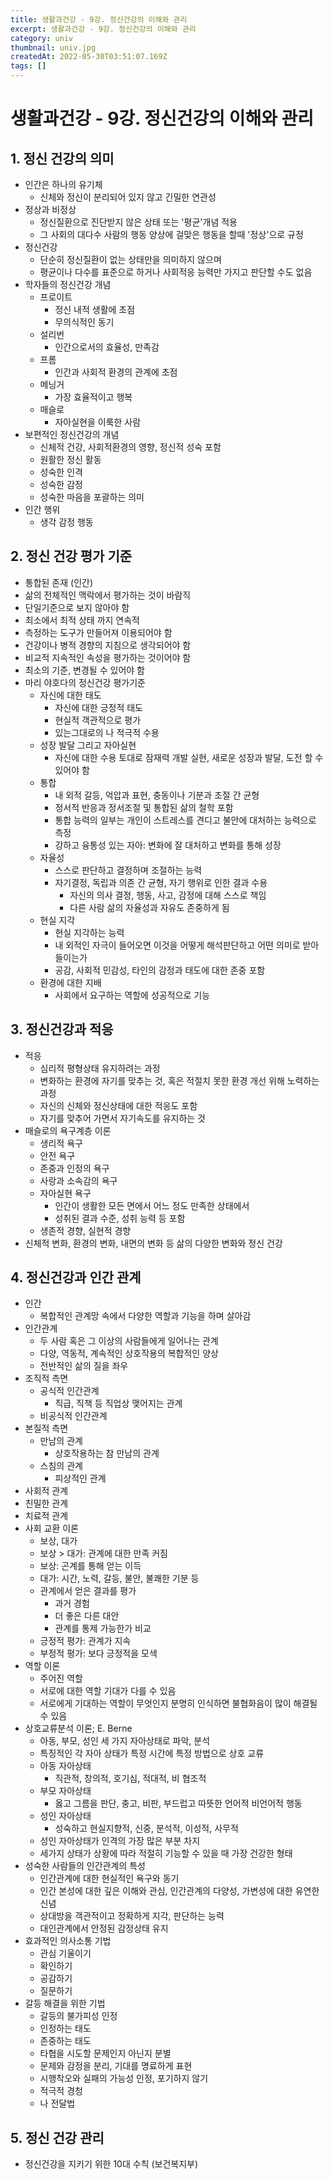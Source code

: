 ```yaml
---
title: 생활과건강 - 9강. 정신건강의 이해와 관리
excerpt: 생활과건강 - 9강. 정신건강의 이해와 관리
category: univ
thumbnail: univ.jpg
createdAt: 2022-05-30T03:51:07.169Z
tags: []
---
```

# 생활과건강 - 9강. 정신건강의 이해와 관리

## 1. 정신 건강의 의미
* 인간은 하나의 유기체
	* 신체와 정신이 분리되어 있지 않고 긴밀한 연관성
* 정상과 비정상
	* 정신질환으로 진단받지 않은 상태 또는 '평균'개념 적용
    * 그 사회의 대다수 사람의 행동 양상에 걸맞은 행동을 할때 '정상'으로 규정
* 정신건강
	* 단순히 정신질환이 없는 상태만을 의미하지 않으며
    * 평균이나 다수를 표준으로 하거나 사회적응 능력만 가지고 판단할 수도 없음
* 학자들의 정신건강 개념
	* 프로이트
    	* 정신 내적 생활에 초점
        * 무의식적인 동기
	* 설리번
    	* 인간으로서의 효율성, 만족감
	* 프롬
    	* 인간과 사회적 환경의 관계에 초점
	* 메닝거
    	* 가장 효율적이고 행복
	* 매슬로
    	* 자아실현을 이룩한 사람
* 보편적인 정신건강의 개념	
	* 신체적 건강, 사회적환경의 영향, 정신적 성숙 포함
    * 원활한 정신 활동
    * 성숙한 인격
    * 성숙한 감정
    * 성숙한 마음을 포괄하는 의미
* 인간 행위
	* 생각 감정 행동

## 2. 정신 건강 평가 기준
* 통합된 존재 (인간)
* 삶의 전체적인 맥락에서 평가하는 것이 바람직
* 단일기준으로 보지 않아야 함
* 최소에서 최적 상태 까지 연속적
* 측정하는 도구가 만들어져 이용되어야 함
* 건강이나 병적 경향의 지침으로 생각되어야 함
* 비교적 지속적인 속성을 평가하는 것이어야 함
* 최소의 기준, 변경될 수 있어야 함
* 마리 야호다의 정신건강 평가기준
	* 자신에 대한 태도
    	* 자신에 대한 긍정적 태도
        * 현실적 객관적으로 평가
        * 있는그대로의 나 적극적 수용
	* 성장 발달 그리고 자아실현
    	* 자신에 대한 수용 토대로 잠재력 개발 실현, 새로운 성장과 발달, 도전 할 수 있어야 함
	* 통합
    	* 내 외적 갈등, 억압과 표현, 충동이나 기분과 조절 간 균형
        * 정서적 반응과 정서조절 및 통합된 삶의 철학 포함
        * 통합 능력의 일부는 개인이 스트레스를 견디고 불안에 대처하는 능력으로 측정
        * 강하고 융통성 있는 자아: 변화에 잘 대처하고 변화를 통해 성장
	* 자율성
    	* 스스로 판단하고 결정하며 조절하는 능력
        * 자기결정, 독립과 의존 간 균형, 자기 행위로 인한 결과 수용
        	* 자신의 의사 결정, 행동, 사고, 감정에 대해 스스로 책임
            * 다른 사람 삶의 자율성과 자유도 존중하게 됨
	* 현실 지각
    	* 현실 지각하는 능력
        * 내 외적인 자극이 들어오면 이것을 어떻게 해석판단하고 어떤 의미로 받아들이는가
        * 공감, 사회적 민감성, 타인의 감정과 태도에 대한 존중 포함
	* 환경에 대한 지배
    	* 사회에서 요구하는 역할에 성공적으로 기능

## 3. 정신건강과 적응
* 적응
	* 심리적 평형상태 유지하려는 과정
    * 변화하는 환경에 자기를 맞추는 것, 혹은 적절치 못한 환경 개선 위해 노력하는 과정
    * 자신의 신체와 정신상태에 대한 적응도 포함
    * 자기를 맞추어 가면서 자기속도를 유지하는 것
* 매슬로의 욕구계층 이론
	* 생리적 욕구
    * 안전 욕구
    * 존중과 인정의 욕구
    * 사랑과 소속감의 욕구
    * 자아실현 욕구
    	* 인간이 생활한 모든 면에서 어느 정도 만족한 상태에서
        * 성취된 결과 수준, 성취 능력 등 포함
	* 생존적 경향, 실현적 경향
* 신체적 변화, 환경의 변화, 내면의 변화 등 삶의 다양한 변화와 정신 건강

## 4. 정신건강과 인간 관계
* 인간
	* 복합적인 관계망 속에서 다양한 역할과 기능을 하며 살아감
* 인간관계
	* 두 사람 혹은 그 이상의 사람들에게 일어나는 관계
    * 다양, 역동적, 계속적인 상호작용의 복합적인 양상
    * 전반적인 삶의 질을 좌우
* 조직적 측면
	* 공식적 인간관계
    	* 직급, 직책 등 직업상 맺어지는 관계
	* 비공식적 인간관계
* 본질적 측면
	* 만남의 관계
    	* 상호작용하는 참 만남의 관계
    * 스침의 관계
    	* 피상적인 관계
* 사회적 관계
* 친밀한 관계
* 치료적 관계
* 사회 교환 이론
	* 보상, 대가
    * 보상 > 대가: 관계에 대한 만족 커짐
    * 보상: 곤계를 통해 얻는 이득
    * 대가: 시간, 노력, 갈등, 불안, 불쾌한 기분 등
    * 관계에서 얻은 결과를 평가
    	* 과거 경험
        * 더 좋은 다른 대안
        * 관계를 통제 가능한가 비교
	* 긍정적 평가: 관계가 지속
    * 부정적 평가: 보다 긍정적을 모색
* 역할 이론
	* 주어진 역할
    * 서로에 대한 역할 기대가 다를 수 있음
    * 서로에게 기대하는 역할이 무엇인지 분명히 인식하면 불협화음이 많이 해결될 수 있음
* 상호교류분석 이론; E. Berne
	* 아동, 부모, 성인 세 가지 자아상태로 파악, 분석
    * 특징적인 각 자아 상태가 특정 시간에 특정 방법으로 상호 교류
	* 아동 자아상태
    	* 직관적, 창의적, 호기심, 적대적, 비 협조적
	* 부모 자아상태
    	* 옳고 그름을 판단, 충고, 비판, 부드럽고 따뜻한 언어적 비언어적 행동
	* 성인 자아상태
    	* 성숙하고 현실지향적, 신중, 분석적, 이성적, 사무적
	* 성인 자아상태가 인격의 가장 많은 부분 차지
    * 세가지 상태가 상황에 따라 적절히 기능할 수 있을 때 가장 건강한 형태
* 성숙한 사람들의 인간관계의 특성
	* 인간관계에 대한 현실적인 욕구와 동기
    * 인간 본성에 대한 깊은 이해와 관심, 인간관계의 다양성, 가변성에 대한 유연한 신념
    * 상대방을 객관적이고 정확하게 지각, 판단하는 능력
    * 대인관계에서 안정된 감정상태 유지
* 효과적인 의사소통 기법
	* 관심 기울이기
	* 확인하기
    * 공감하기
    * 질문하기
* 갈등 해결을 위한 기법
	* 갈등의 불가피성 인정
    * 인정하는 태도
    * 존중하는 태도
    * 타협을 시도할 문제인지 아닌지 분별
    * 문제와 감정을 분리, 기대를 명료하게 표현
    * 시행착오와 실패의 가능성 인정, 포기하지 않기
	* 적극적 경청
    * 나 전달법

## 5. 정신 건강 관리
* 정신건강을 지키기 위한 10대 수칙 (보건복지부)





















